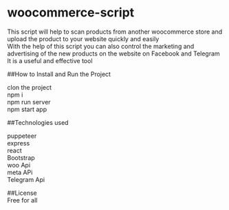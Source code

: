 # woocommerce-script<br />

This script will help to scan products from another woocommerce store and upload  the  product to your website quickly and easily<br />
With the help of this script you can also control the marketing and advertising of the new products on the website on Facebook and Telegram
It is a useful and effective tool

##How to Install and Run the Project<br />

clon the project <br />
npm i <br />
npm run server <br />
npm start app<br />


##Technologies used<br />

puppeteer<br />
express<br />
react<br />
Bootstrap<br />
woo Api<br />
meta APi<br />
Telegram Api<br />

##License <br />
Free for all<br />

